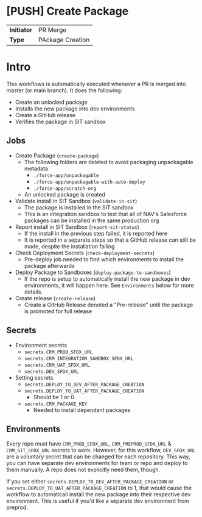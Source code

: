 # [PUSH] Create Package

|               |                    |
| ------------- | ------------------ |
| **Initiator** | PR Merge           | 
| **Type**      | PAckage Creation   |

# Intro

This workflows is automatically executed whenever a PR is merged into master (or main branch). It does the following:

- Create an unlocked package
- Installs the new package into dev environments
- Create a GitHub release
- Verifies the package in SIT sandbox

## Jobs

- Create Package (`create-package`)
    - The following folders are deleted to avoid packaging unpackagable metadata
        - `./force-app/unpackagable`
        - `./force-app/unpackagable-with-auto-deploy`
        - `./force-app/scratch-org`
    - An unlocked package is created
- Validate install in SIT Sandbox (`validate-in-sit`)
    - The package is installed in the SIT sandbox
    - This is an integration sandbox to test that all of NAV's Salesforce packages can be installed in the same production org
- Report install in SIT Sandbox (`report-sit-status`)
    - If the install in the previous step failed, it is reported here
    - It is reported in a separate steps so that a GitHub release can still be made, despite the installation failing
- Check Deployment Secrets (`check-deployment-secrets`)
    - Pre-deploy job needed to find which environments to install the package afterwards
- Deploy Package to Sandboxes (`deploy-package-to-sandboxes`)
    - If the repo is setup to automatically install the new package in dev environments, it will happen here. See `Environments` below for more details.
- Create release (`create-release`)
    - Create a GitHub Release denoted a "Pre-release" until the package is promoted for full release

## Secrets

- Environment secrets
    - `secrets.CRM_PROD_SFDX_URL`
    - `secrets.CRM_INTEGRATION_SANDBOX_SFDX_URL`
    - `secrets.CRM_UAT_SFDX_URL`
    - `secrets.DEV_SFDX_URL`
- Setting secrets
    - `secrets.DEPLOY_TO_DEV_AFTER_PACKAGE_CREATION`
    - `secrets.DEPLOY_TO_UAT_AFTER_PACKAGE_CREATION`
        - Should be 1 or 0
    - `secrets.CRM_PACKAGE_KEY`
        - Needed to install dependant packages

## Environments

Every repo must have `CRM_PROD_SFDX_URL`, `CRM_PREPROD_SFDX_URL` & `CRM_SIT_SFDX_URL` secrets to work. However, for this workflow, `DEV_SFDX_URL` are a voluntary secret that can be changed for each repository. This way, you can have separate dev environments for team or repo and deploy to them manually. A repo does not explicitly need them, though.

If you set either `secrets.DEPLOY_TO_DEV_AFTER_PACKAGE_CREATION` or `secrets.DEPLOY_TO_UAT_AFTER_PACKAGE_CREATION` to 1, that would cause the workflow to automaticall install the new package into their respective dev environment. This is useful if you'd like a separate dev environment from preprod.
